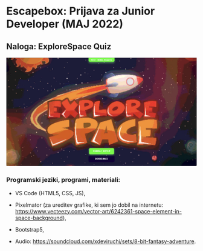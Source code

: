 # Escapebox: Prijava za Junior Developer (MAJ 2022)

## Naloga: ExploreSpace Quiz

![ExploreSpace Quiz image](/img/git-readme-img.jpg)

### Programski jeziki, programi, materiali:

- VS Code (HTML5, CSS, JS),

- Pixelmator (za ureditev grafike, ki sem jo dobil na internetu: https://www.vecteezy.com/vector-art/6242361-space-element-in-space-background),

- Bootstrap5,

- Audio: https://soundcloud.com/xdeviruchi/sets/8-bit-fantasy-adventure.
